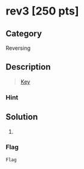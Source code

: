 # rev3 [250 pts]

## Category
Reversing

## Description
><a href="https://drive.google.com/open?id=1nMA7s8hrg0uVMpRTAIoBeMOHctTqGRPg"> Key </a>

### Hint
>

## Solution
1.

### Flag
`Flag`
